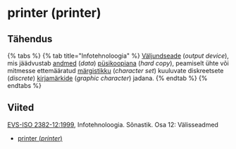 # printer (printer)

## Tähendus

{% tabs %}
{% tab title="Infotehnoloogia" %}
[Väljundseade](sisend-vaeljundseade-input-output-device.md) (_output device_), mis jäädvustab [andmed](andmed-data.md) (_data_) [püsikoopiana](puesikoopia-hard-copy.md) (_hard copy_), peamiselt ühte või mitmesse ettemääratud [märgistikku](maergistik-character-set.md) (_character set_) kuuluvate diskreetsete (_discrete_) [kirjamärkide](kirjamaerk-graphic-character.md) (_graphic character_) jadana.
{% endtab %}
{% endtabs %}

## Viited

[EVS-ISO 2382-12:1999](http://www.evs.ee/tooted/evs-iso-2382-12-1999), Infotehnoloogia. Sõnastik. Osa 12: Välisseadmed

* [printer (_printer_)](https://www.eki.ee/dict/its/index.cgi?Q=D254B475-6C03-1014-88DC-FC5F0DBED45A\&F=GUID\&C01=1\&C02=0\&C10=1)
